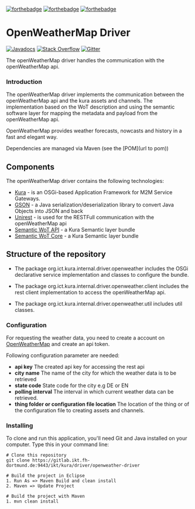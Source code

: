 [![forthebadge](https://forthebadge.com/images/badges/built-with-love.svg)](https://forthebadge.com)
[![forthebadge](https://forthebadge.com/images/badges/built-by-developers.svg)](https://forthebadge.com)
[![forthebadge](https://forthebadge.com/images/badges/made-with-java.svg)](https://forthebadge.com)
# OpenWeatherMap Driver


[![Javadocs](http://www.javadoc.io/badge/org.apache.camel/apache-camel.svg?color=brightgreen)](http://www.javadoc.io/doc/org.ict.kura.driver.openweather-provider)
[![Stack Overflow](https://img.shields.io/:stack%20overflow-Kura--thing--directory-brightgreen.svg)](http://stackoverflow.com/questions/tagged/openweather-provider)
[![Gitter](https://img.shields.io/gitter/room/apache/apache-camel.js.svg)](https://gitter.im/apache/apache-camel)

The openWeatherMap driver handles the communication with the openWeatherMap api.

### Introduction
The openWeatherMap driver implements the communication between the openWeatherMap api and the kura assets and channels. The implementation based on the WoT description and using the semantic software layer for mapping the metadata and payload from the openWeatherMap api.

OpenWeatherMap provides weather forecasts, nowcasts and history in a fast and elegant way.

Dependencies are managed via Maven (see the [POM](url to pom))

## Components
The openWeatherMap driver contains the following technologies:
* [Kura](https://github.com/eclipse/kura) - is an OSGi-based Application Framework for M2M Service Gateways.
* [GSON](https://github.com/google/gson) -  a Java serialization/deserialization library to convert Java Objects into JSON and back
* [Unirest](https://github.com/Kong/unirest-java) - is used for the RESTFull communication with the openWeatherMap api
* [Semantic WoT API](https://gitlab.ikt.fh-dortmund.de:9443/ikt/kura/base/semantic-wot-api) - a Kura Semantic layer bundle
* [Semantic WoT Core](https://gitlab.ikt.fh-dortmund.de:9443/ikt/kura/base/semantic-wot-core) - a Kura Semantic layer bundle


## Structure of the repository
* The package org.ict.kura.internal.driver.openweather includes the OSGi declarative service implementation and classes to configure the bundle.

* The package org.ict.kura.internal.driver.openweather.client includes the rest client implementation to access the openWeatherMap api.

* The package org.ict.kura.internal.driver.openweather.util includes util classes.

### Configuration
For requesting the weather data, you need to create a account on [OpenWeatherMap]() and create an api token.

Following configuration parameter are needed: 

- **api key** The created api key for accessing the rest api 
- **city name** The name of the city for which the weather data is to be retrieved  
- **state code** State code for the city e.g DE or EN
- **polling interval** The interval in which current weather data can be retrieved. 
- **thing folder or configuration file location** The location of the thing or of the configuration file to creating assets and channels.


### Installing
To clone and run this application, you'll need Git and Java installed on your computer. Type this in your command line:
```
# Clone this repository
git clone https://gitlab.ikt.fh-dortmund.de:9443/ikt/kura/driver/openweather-driver

# Build the project in Eclipse
1. Run As => Maven Build and clean install
2. Maven => Update Project

# Build the project with Maven
1. mvn clean install

```
